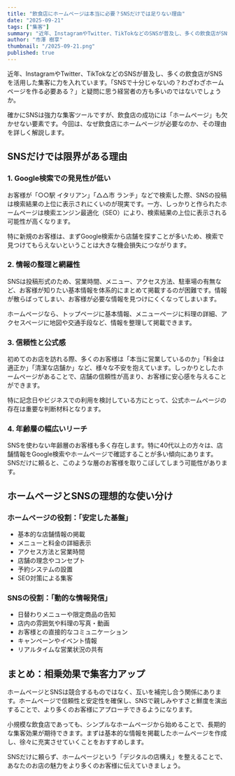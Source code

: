 ```yaml
---
title: "飲食店にホームページは本当に必要？SNSだけでは足りない理由"
date: "2025-09-21"
tags: ["集客"]
summary: "近年、InstagramやTwitter、TikTokなどのSNSが普及し、多くの飲食店がSNSを活用した集客に力を入れています。「SNSで十分じゃないの？わざわざホームページを作る必要ある？」と疑問に思う経営者の方も多いのではないでしょうか。確かにSNSは強力な集客ツールですが、飲食店の成功には「ホームページ」も欠かせない要素です。今回は、なぜ飲食店にホームページが必要なのか、その理由を詳しく解説します。"
author: "市澤 樹享"
thumbnail: "/2025-09-21.png"
published: true
---
```


近年、InstagramやTwitter、TikTokなどのSNSが普及し、多くの飲食店がSNSを活用した集客に力を入れています。「SNSで十分じゃないの？わざわざホームページを作る必要ある？」と疑問に思う経営者の方も多いのではないでしょうか。

確かにSNSは強力な集客ツールですが、飲食店の成功には「ホームページ」も欠かせない要素です。今回は、なぜ飲食店にホームページが必要なのか、その理由を詳しく解説します。

## SNSだけでは限界がある理由

### 1. Google検索での発見性が低い

お客様が「○○駅 イタリアン」「△△市 ランチ」などで検索した際、SNSの投稿は検索結果の上位に表示されにくいのが現実です。一方、しっかりと作られたホームページは検索エンジン最適化（SEO）により、検索結果の上位に表示される可能性が高くなります。

特に新規のお客様は、まずGoogle検索から店舗を探すことが多いため、検索で見つけてもらえないということは大きな機会損失につながります。

### 2. 情報の整理と網羅性

SNSは投稿形式のため、営業時間、メニュー、アクセス方法、駐車場の有無など、お客様が知りたい基本情報を体系的にまとめて掲載するのが困難です。情報が散らばってしまい、お客様が必要な情報を見つけにくくなってしまいます。

ホームページなら、トップページに基本情報、メニューページに料理の詳細、アクセスページに地図や交通手段など、情報を整理して掲載できます。

### 3. 信頼性と公式感

初めてのお店を訪れる際、多くのお客様は「本当に営業しているのか」「料金は適正か」「清潔な店舗か」など、様々な不安を抱えています。しっかりとしたホームページがあることで、店舗の信頼性が高まり、お客様に安心感を与えることができます。

特に記念日やビジネスでの利用を検討している方にとって、公式ホームページの存在は重要な判断材料となります。

### 4. 年齢層の幅広いリーチ

SNSを使わない年齢層のお客様も多く存在します。特に40代以上の方々は、店舗情報をGoogle検索やホームページで確認することが多い傾向にあります。SNSだけに頼ると、このような層のお客様を取りこぼしてしまう可能性があります。

## ホームページとSNSの理想的な使い分け

### ホームページの役割：「安定した基盤」

- 基本的な店舗情報の掲載
- メニューと料金の詳細表示
- アクセス方法と営業時間
- 店舗の理念やコンセプト
- 予約システムの設置
- SEO対策による集客

### SNSの役割：「動的な情報発信」

- 日替わりメニューや限定商品の告知
- 店内の雰囲気や料理の写真・動画
- お客様との直接的なコミュニケーション
- キャンペーンやイベント情報
- リアルタイムな営業状況の共有

## まとめ：相乗効果で集客力アップ

ホームページとSNSは競合するものではなく、互いを補完し合う関係にあります。ホームページで信頼性と安定性を確保し、SNSで親しみやすさと鮮度を演出することで、より多くのお客様にアプローチできるようになります。

小規模な飲食店であっても、シンプルなホームページから始めることで、長期的な集客効果が期待できます。まずは基本的な情報を掲載したホームページを作成し、徐々に充実させていくことをおすすめします。

SNSだけに頼らず、ホームページという「デジタルの店構え」を整えることで、あなたのお店の魅力をより多くのお客様に伝えていきましょう。
